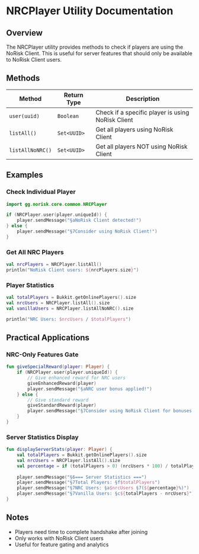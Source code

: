 # NRCPlayer Utility Documentation

## Overview
The NRCPlayer utility provides methods to check if players are using the NoRisk Client. This is useful for server features that should only be available to NoRisk Client users.

## Methods

| Method | Return Type | Description |
|--------|-------------|-------------|
| `user(uuid)` | `Boolean` | Check if a specific player is using NoRisk Client |
| `listAll()` | `Set<UUID>` | Get all players using NoRisk Client |
| `listAllNoNRC()` | `Set<UUID>` | Get all players NOT using NoRisk Client |

## Examples

### Check Individual Player
```kotlin
import gg.norisk.core.common.NRCPlayer

if (NRCPlayer.user(player.uniqueId)) {
    player.sendMessage("§aNoRisk Client detected!")
} else {
    player.sendMessage("§7Consider using NoRisk Client!")
}
```

### Get All NRC Players
```kotlin
val nrcPlayers = NRCPlayer.listAll()
println("NoRisk Client users: ${nrcPlayers.size}")
```

### Player Statistics
```kotlin
val totalPlayers = Bukkit.getOnlinePlayers().size
val nrcUsers = NRCPlayer.listAll().size
val vanillaUsers = NRCPlayer.listAllNoNRC().size

println("NRC Users: $nrcUsers / $totalPlayers")
```

## Practical Applications

### NRC-Only Features Gate
```kotlin
fun giveSpecialReward(player: Player) {
    if (NRCPlayer.user(player.uniqueId)) {
        // Give enhanced reward for NRC users
        giveEnhancedReward(player)
        player.sendMessage("§aNRC user bonus applied!")
    } else {
        // Give standard reward
        giveStandardReward(player)
        player.sendMessage("§7Consider using NoRisk Client for bonuses!")
    }
}
```

### Server Statistics Display
```kotlin
fun displayServerStats(player: Player) {
    val totalPlayers = Bukkit.getOnlinePlayers().size
    val nrcUsers = NRCPlayer.listAll().size
    val percentage = if (totalPlayers > 0) (nrcUsers * 100) / totalPlayers else 0
    
    player.sendMessage("§6=== Server Statistics ===")
    player.sendMessage("§7Total Players: §f$totalPlayers")
    player.sendMessage("§7NRC Users: §a$nrcUsers §7(${percentage}%)")
    player.sendMessage("§7Vanilla Users: §c${totalPlayers - nrcUsers}")
}
```

## Notes
- Players need time to complete handshake after joining
- Only works with NoRisk Client users
- Useful for feature gating and analytics